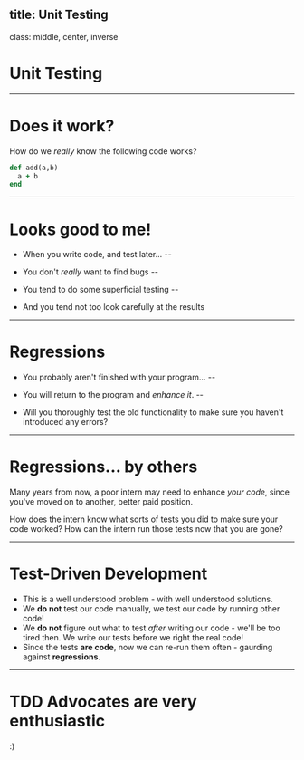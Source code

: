 title: Unit Testing
---
class: middle, center, inverse
# Unit Testing

---
# Does it work?
How do we *really* know the following code works?
```ruby
def add(a,b)
  a + b
end
```
---
# Looks good to me!
- When you write code, and test later... 
--

- You don't *really* want to find bugs
--

- You tend to do some superficial testing
--

- And you tend not too look carefully at the results
---
# Regressions
- You probably aren't finished with your program...
--

- You will return to the program and *enhance it*.
--

- Will you thoroughly test the old functionality to make sure you haven't introduced any errors?
---
# Regressions... by others
Many years from now, a poor intern may need to enhance *your code*, since you've moved on to another, better paid position.

How does the intern know what sorts of tests you did to make sure your code worked?  How can the intern run those tests now that you are gone?

---
# Test-Driven Development

- This is a well understood problem - with well understood solutions.
- We **do not** test our code manually, we test our code by running other code!
- We **do not** figure out what to test *after*  writing our code - we'll be too tired then.  We write our tests before we right the real code!
- Since the tests **are code**, now we can re-run them often - gaurding against **regressions**.

---
# TDD Advocates **are very enthusiastic**
:)